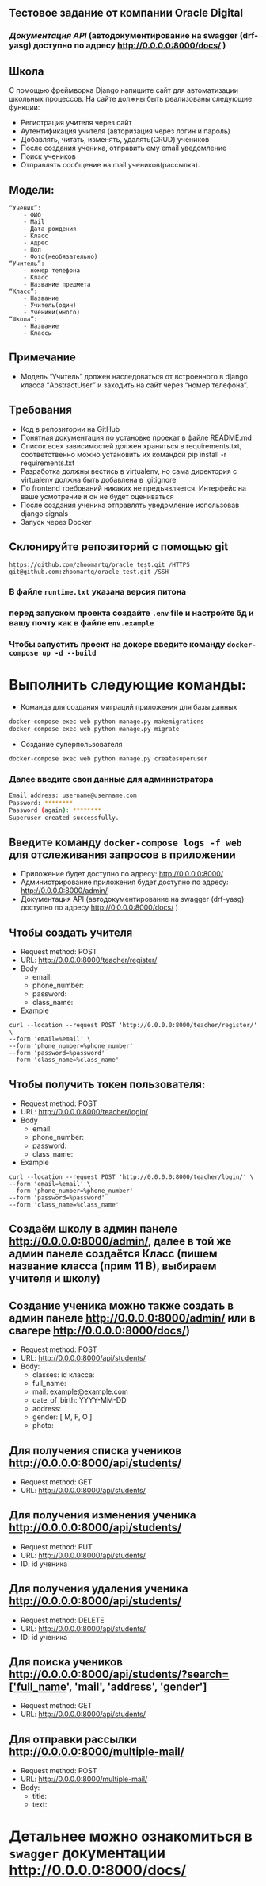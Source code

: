 ## Тестовое задание от компании Oracle Digital

### _Документация API_ (автодокументирование на swagger (drf-yasg) доступно по адресу http://0.0.0.0:8000/docs/ )

## Школа

С помощью фреймворка Django напишите сайт для автоматизации школьных процессов. На сайте должны быть реализованы следующие функции:
- Регистрация учителя через сайт
- Аутентификация учителя (авторизация через логин и пароль)
- Добавлять, читать, изменять, удалять(CRUD) учеников
- После создания ученика, отправить ему email уведомление
- Поиск учеников
- Отправлять сообщение на mail учеников(рассылка).

## Модели:

    “Ученик”:
        - ФИО
        - Mail
        - Дата рождения
        - Класс
        - Адрес
        - Пол
        - Фото(необязательно)
	“Учитель”:
        - номер телефона
        - Класс
        - Название предмета
	“Класс”:
        - Название
        - Учитель(один)
        - Ученики(много)
	“Школа”:
        - Название
        - Классы

## Примечание
- Модель “Учитель” должен наследоваться от встроенного в django класса “AbstractUser” и заходить на сайт через “номер телефона”. 

## Требования
- Код в репозитории на GitHub
- Понятная документация по установке проекат в файле README.md
- Список всех зависимостей должен храниться в requirements.txt, соответственно можно установить их командой pip install -r requirements.txt
- Разработка должны вестись в virtualenv, но сама директория с virtualenv должна быть добавлена в .gitignore
- По frontend требований никаких не предъявляется. Интерфейс на ваше усмотрение и он не будет оцениваться
- После создания ученика отправлять уведомление использовав django signals
- Запуск через Docker


## Склонируйте репозиторий с помощью git
    https://github.com/zhoomartq/oracle_test.git /HTTPS
    git@github.com:zhoomartq/oracle_test.git /SSH


### В файле ``` runtime.txt ``` указана версия питона

### перед запуском проекта создайте ```.env``` file и настройте бд и вашу почту как в файле ```env.example```


### Чтобы запустить проект на докере введите команду ```docker-compose up -d --build```

# Выполнить следующие команды:

* Команда для создания миграций приложения для базы данных
```bash
docker-compose exec web python manage.py makemigrations
docker-compose exec web python manage.py migrate
```

* Создание суперпользователя
```bash
docker-compose exec web python manage.py createsuperuser
```
### Далее введите свои данные для администратора
```bash
Email address: username@username.com
Password: ********
Password (again): ********
Superuser created successfully.
```

## Введите команду ```docker-compose logs -f web``` для отслеживания запросов в приложении

* Приложение будет доступно по адресу: http://0.0.0.0:8000/
* Администрирование приложения будет доступно по адресу: http://0.0.0.0:8000/admin/
* Документация API (автодокументирование на swagger (drf-yasg) доступно по адресу http://0.0.0.0:8000/docs/ )


## Чтобы создать учителя
* Request method: POST
* URL: http://0.0.0.0:8000/teacher/register/
* Body
    * email: 
    * phone_number:
    * password: 
    * class_name:
* Example
```
curl --location --request POST 'http://0.0.0.0:8000/teacher/register/' \
--form 'email=%email' \
--form 'phone_number=%phone_number'
--form 'password=%password'
--form 'class_name=%class_name'
```

## Чтобы получить токен пользователя: 
* Request method: POST
* URL: http://0.0.0.0:8000/teacher/login/
* Body
    * email: 
    * phone_number:
    * password: 
    * class_name:
* Example
```
curl --location --request POST 'http://0.0.0.0:8000/teacher/login/' \
--form 'email=%email' \
--form 'phone_number=%phone_number'
--form 'password=%password'
--form 'class_name=%class_name'
```

## Создаём школу в админ панеле http://0.0.0.0:8000/admin/, далее в той же админ панеле создаётся Класс (пишем название класса (прим 11 В), выбираем учителя и школу)

## Создание ученика можно также создать в админ панеле http://0.0.0.0:8000/admin/ или  в свагере http://0.0.0.0:8000/docs/)

* Request method: POST
* URL: http://0.0.0.0:8000/api/students/
* Body: 
    * classes: id класса:
    * full_name:
    * mail: example@example.com
    * date_of_birth: YYYY-MM-DD 
    * address:
    * gender: [ M, F, O ]
    * photo:

## Для получения списка учеников http://0.0.0.0:8000/api/students/
* Request method: GET
* URL: http://0.0.0.0:8000/api/students/

## Для получения изменения ученика http://0.0.0.0:8000/api/students/
* Request method: PUT
* URL: http://0.0.0.0:8000/api/students/
* ID: id ученика

## Для получения удаления ученика http://0.0.0.0:8000/api/students/
* Request method: DELETE
* URL: http://0.0.0.0:8000/api/students/
* ID: id ученика

## Для поиска учеников http://0.0.0.0:8000/api/students/?search=['full_name', 'mail', 'address', 'gender']
* Request method: GET
* URL: http://0.0.0.0:8000/api/students/

## Для отправки рассылки  http://0.0.0.0:8000/multiple-mail/
* Request method: POST
* URL: http://0.0.0.0:8000/multiple-mail/
* Body: 
    * title: 
    * text:


# Детальнее можно ознакомиться в ```swagger``` документации http://0.0.0.0:8000/docs/ 
